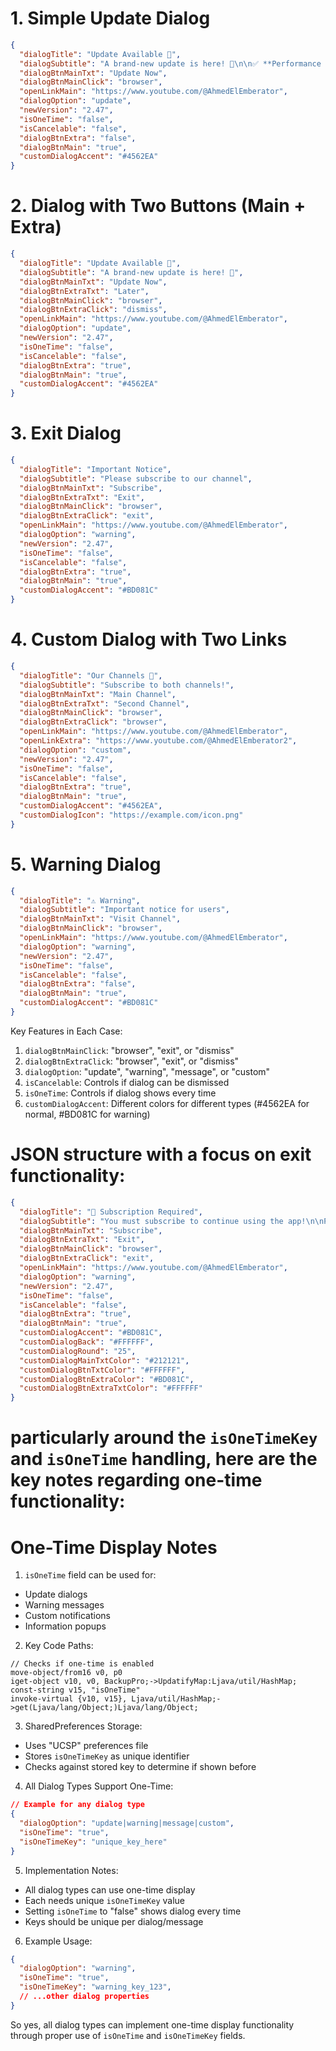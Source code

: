 # 1. Simple Update Dialog
````json
{
  "dialogTitle": "Update Available 🚀",
  "dialogSubtitle": "A brand-new update is here! 🎉\n\n✅ **Performance Enhancements** – Faster and smoother experience.\n🐞 **Critical Bug Fixes** – Say goodbye to annoying issues.\n✨ **Exciting New Features** – Discover improved functionality and tools.\n\nWe highly recommend updating now to enjoy the best performance, enhanced security, and all the latest features!\n\n🔄 **Tap 'Update Now' to get started!**",
  "dialogBtnMainTxt": "Update Now",
  "dialogBtnMainClick": "browser",
  "openLinkMain": "https://www.youtube.com/@AhmedElEmberator",
  "dialogOption": "update",
  "newVersion": "2.47",
  "isOneTime": "false",
  "isCancelable": "false",
  "dialogBtnExtra": "false",
  "dialogBtnMain": "true",
  "customDialogAccent": "#4562EA"
}
````

# 2. Dialog with Two Buttons (Main + Extra)
````json
{
  "dialogTitle": "Update Available 🚀",
  "dialogSubtitle": "A brand-new update is here! 🎉",
  "dialogBtnMainTxt": "Update Now",
  "dialogBtnExtraTxt": "Later",
  "dialogBtnMainClick": "browser",
  "dialogBtnExtraClick": "dismiss",
  "openLinkMain": "https://www.youtube.com/@AhmedElEmberator",
  "dialogOption": "update",
  "newVersion": "2.47",
  "isOneTime": "false",
  "isCancelable": "false",
  "dialogBtnExtra": "true",
  "dialogBtnMain": "true",
  "customDialogAccent": "#4562EA"
}
````

# 3. Exit Dialog
````json
{
  "dialogTitle": "Important Notice",
  "dialogSubtitle": "Please subscribe to our channel",
  "dialogBtnMainTxt": "Subscribe",
  "dialogBtnExtraTxt": "Exit",
  "dialogBtnMainClick": "browser",
  "dialogBtnExtraClick": "exit",
  "openLinkMain": "https://www.youtube.com/@AhmedElEmberator",
  "dialogOption": "warning",
  "newVersion": "2.47",
  "isOneTime": "false",
  "isCancelable": "false",
  "dialogBtnExtra": "true",
  "dialogBtnMain": "true",
  "customDialogAccent": "#BD081C"
}
````

# 4. Custom Dialog with Two Links
````json
{
  "dialogTitle": "Our Channels 📱",
  "dialogSubtitle": "Subscribe to both channels!",
  "dialogBtnMainTxt": "Main Channel",
  "dialogBtnExtraTxt": "Second Channel",
  "dialogBtnMainClick": "browser",
  "dialogBtnExtraClick": "browser",
  "openLinkMain": "https://www.youtube.com/@AhmedElEmberator",
  "openLinkExtra": "https://www.youtube.com/@AhmedElEmberator2",
  "dialogOption": "custom",
  "newVersion": "2.47",
  "isOneTime": "false",
  "isCancelable": "false",
  "dialogBtnExtra": "true",
  "dialogBtnMain": "true",
  "customDialogAccent": "#4562EA",
  "customDialogIcon": "https://example.com/icon.png"
}
````

# 5. Warning Dialog
````json
{
  "dialogTitle": "⚠️ Warning",
  "dialogSubtitle": "Important notice for users",
  "dialogBtnMainTxt": "Visit Channel",
  "dialogBtnMainClick": "browser",
  "openLinkMain": "https://www.youtube.com/@AhmedElEmberator",
  "dialogOption": "warning",
  "newVersion": "2.47",
  "isOneTime": "false",
  "isCancelable": "false",
  "dialogBtnExtra": "false",
  "dialogBtnMain": "true",
  "customDialogAccent": "#BD081C"
}
````

Key Features in Each Case:
1. `dialogBtnMainClick`: "browser", "exit", or "dismiss"
2. `dialogBtnExtraClick`: "browser", "exit", or "dismiss"
3. `dialogOption`: "update", "warning", "message", or "custom"
4. `isCancelable`: Controls if dialog can be dismissed
5. `isOneTime`: Controls if dialog shows every time
6. `customDialogAccent`: Different colors for different types (#4562EA for normal, #BD081C for warning)


# JSON structure with a focus on exit functionality:

````json
{
  "dialogTitle": "🔔 Subscription Required",
  "dialogSubtitle": "You must subscribe to continue using the app!\n\nPremium Benefits:\n- No Ads\n- Exclusive Content\n- Faster Updates\n\nTap 'Subscribe Now' to proceed!",
  "dialogBtnMainTxt": "Subscribe",
  "dialogBtnExtraTxt": "Exit",
  "dialogBtnMainClick": "browser", 
  "dialogBtnExtraClick": "exit",
  "openLinkMain": "https://www.youtube.com/@AhmedElEmberator",
  "dialogOption": "warning",
  "newVersion": "2.47",
  "isOneTime": "false",
  "isCancelable": "false",
  "dialogBtnExtra": "true",
  "dialogBtnMain": "true",
  "customDialogAccent": "#BD081C",
  "customDialogBack": "#FFFFFF", 
  "customDialogRound": "25",
  "customDialogMainTxtColor": "#212121",
  "customDialogBtnTxtColor": "#FFFFFF",
  "customDialogBtnExtraColor": "#BD081C",
  "customDialogBtnExtraTxtColor": "#FFFFFF"
}
````

# particularly around the `isOneTimeKey` and `isOneTime` handling, here are the key notes regarding one-time functionality:

# One-Time Display Notes

1. `isOneTime` field can be used for:
- Update dialogs
- Warning messages 
- Custom notifications
- Information popups

2. Key Code Paths:
```smali
// Checks if one-time is enabled
move-object/from16 v0, p0
iget-object v10, v0, BackupPro;->UpdatifyMap:Ljava/util/HashMap;
const-string v15, "isOneTime" 
invoke-virtual {v10, v15}, Ljava/util/HashMap;->get(Ljava/lang/Object;)Ljava/lang/Object;
```

3. SharedPreferences Storage:
- Uses "UCSP" preferences file
- Stores `isOneTimeKey` as unique identifier
- Checks against stored key to determine if shown before

4. All Dialog Types Support One-Time:
```json
// Example for any dialog type
{
  "dialogOption": "update|warning|message|custom",
  "isOneTime": "true",
  "isOneTimeKey": "unique_key_here"
}
```

5. Implementation Notes:
- All dialog types can use one-time display
- Each needs unique `isOneTimeKey` value
- Setting `isOneTime` to "false" shows dialog every time
- Keys should be unique per dialog/message

6. Example Usage:
```json
{
  "dialogOption": "warning",
  "isOneTime": "true",
  "isOneTimeKey": "warning_key_123",
  // ...other dialog properties
}
```

So yes, all dialog types can implement one-time display functionality through proper use of `isOneTime` and `isOneTimeKey` fields.
